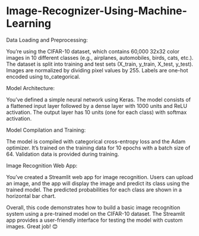# Image-Recognizer-Using-Machine-Learning

Data Loading and Preprocessing:
 
You’re using the CIFAR-10 dataset, which contains 60,000 32x32 color images in 10 different classes (e.g., airplanes, automobiles, birds, cats, etc.).
The dataset is split into training and test sets (X_train, y_train, X_test, y_test).
Images are normalized by dividing pixel values by 255.
Labels are one-hot encoded using to_categorical.

Model Architecture:

You’ve defined a simple neural network using Keras.
The model consists of a flattened input layer followed by a dense layer with 1000 units and ReLU activation.
The output layer has 10 units (one for each class) with softmax activation.

Model Compilation and Training:

The model is compiled with categorical cross-entropy loss and the Adam optimizer.
It’s trained on the training data for 10 epochs with a batch size of 64.
Validation data is provided during training.

Image Recognition Web App:

You’ve created a Streamlit web app for image recognition.
Users can upload an image, and the app will display the image and predict its class using the trained model.
The predicted probabilities for each class are shown in a horizontal bar chart.

Overall, this code demonstrates how to build a basic image recognition system using a pre-trained model on the CIFAR-10 dataset. The Streamlit app provides a user-friendly interface for testing the model with custom images. Great job! 😊

